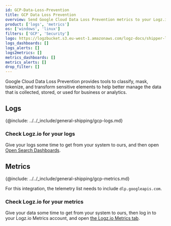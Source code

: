 ```yaml
---
id: GCP-Data-Loss-Prevention
title: GCP Data Loss Prevention
overview: Send Google Cloud Data Loss Prevention metrics to your Logz.io account.
product: ['logs', 'metrics']
os: ['windows', 'linux']
filters: ['GCP', 'Security']
logo: https://logzbucket.s3.eu-west-1.amazonaws.com/logz-docs/shipper-logos/lossprevention.png
logs_dashboards: []
logs_alerts: []
logs2metrics: []
metrics_dashboards: []
metrics_alerts: []
drop_filter: []
---
```




Google Cloud Data Loss Prevention provides tools to classify, mask, tokenize, and transform sensitive elements to help better manage the data that is collected, stored, or used for business or analytics. 

## Logs

{@include: ../../_include/general-shipping/gcp-logs.md}   


### Check Logz.io for your logs

Give your logs some time to get from your system to ours, and then open [Open Search Dashboards](https://app.logz.io/#/dashboard/osd).

## Metrics

{@include: ../../_include/general-shipping/gcp-metrics.md}

For this integration, the telemetry list needs to include `dlp.googleapis.com`.


### Check Logz.io for your metrics

Give your data some time to get from your system to ours, then log in to your Logz.io Metrics account, and open [the Logz.io Metrics tab](https://app.logz.io/#/dashboard/metrics/).